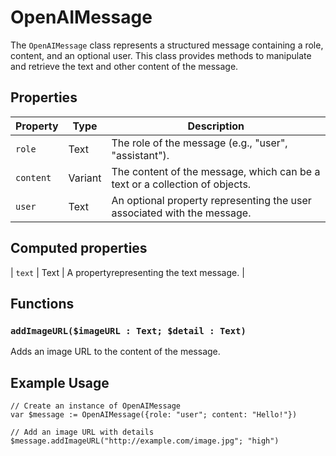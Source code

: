 # OpenAIMessage

The `OpenAIMessage` class represents a structured message containing a role, content, and an optional user. This class provides methods to manipulate and retrieve the text and other content of the message.

## Properties

| Property | Type    | Description                        |
|----------|---------|------------------------------------|
| `role`     | Text    | The role of the message (e.g., "user", "assistant"). |
| `content`  | Variant | The content of the message, which can be a text or a collection of objects. |
| `user`     | Text    | An optional property representing the user associated with the message. |

## Computed properties

| `text`     | Text    | A propertyrepresenting the text message. |

## Functions

### `addImageURL($imageURL : Text; $detail : Text)`

Adds an image URL to the content of the message. 

## Example Usage

```4d
// Create an instance of OpenAIMessage
var $message := OpenAIMessage({role: "user"; content: "Hello!"})

// Add an image URL with details
$message.addImageURL("http://example.com/image.jpg"; "high")
```